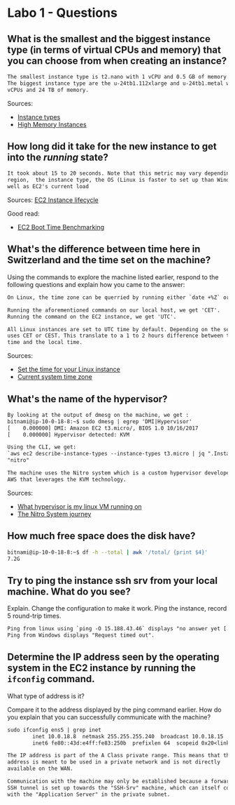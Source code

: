 # Labo 1 - Questions

## What is the smallest and the biggest instance type (in terms of virtual CPUs and memory) that you can choose from when creating an instance?

```txt
The smallest instance type is t2.nano with 1 vCPU and 0.5 GB of memory.
The biggest instance type are the u-24tb1.112xlarge and u-24tb1.metal with 448
vCPUs and 24 TB of memory.
```

Sources:

- [Instance types](https://aws.amazon.com/ec2/instance-types/)
- [High Memory Instances](https://aws.amazon.com/ec2/instance-types/high-memory/)

## How long did it take for the new instance to get into the _running_ state?

```txt
It took about 15 to 20 seconds. Note that this metric may vary depending on the 
region,  the instance type, the OS (Linux is faster to set up than Windows) as 
well as EC2's current load
```

Sources:
[EC2 Instance lifecycle](https://docs.aws.amazon.com/AWSEC2/latest/UserGuide/ec2-instance-lifecycle.html)

Good read:

- [EC2 Boot Time Benchmarking](https://www.daemonology.net/blog/2021-08-12-EC2-boot-time-benchmarking.html)

## What's the difference between time here in Switzerland and the time set on the machine?

Using the commands to explore the machine listed earlier, respond to the
following questions and explain how you came to the answer:

```txt
On Linux, the time zone can be querried by running either `date +%Z` or `timedatectl`.

Running the aforementioned commands on our local host, we get 'CET'.
Running the command on the EC2 instance, we get 'UTC'.

All Linux instances are set to UTC time by default. Depending on the season, Switzerland
uses CET or CEST. This translate to a 1 to 2 hours difference between the instance's
time and the local time.
```

Sources:

- [Set the time for your Linux instance](https://docs.aws.amazon.com/AWSEC2/latest/UserGuide/set-time.html)
- [Current system time zone](https://www.baeldung.com/linux/current-system-time-zone)

## What's the name of the hypervisor?

```txt
By looking at the output of dmesg on the machine, we get :
bitnami@ip-10-0-18-8:~$ sudo dmesg | egrep 'DMI|Hypervisor'
[    0.000000] DMI: Amazon EC2 t3.micro/, BIOS 1.0 10/16/2017
[    0.000000] Hypervisor detected: KVM

Using the CLI, we get:
`aws ec2 describe-instance-types --instance-types t3.micro | jq ".InstanceTypes[0].Hypervisor"`
"nitro"

The machine uses the Nitro system which is a custom hypervisor developed by
AWS that leverages the KVM technology.
```

Sources:

- [What hypervisor is my linux VM running on](https://vcloudvision.com/2019/07/09/what-hypervisor-is-my-linux-vm-running-on/)
- [The Nitro System journey](https://docs.aws.amazon.com/whitepapers/latest/security-design-of-aws-nitro-system/the-nitro-system-journey.html)

## How much free space does the disk have?

```bash
bitnami@ip-10-0-18-8:~$ df -h --total | awk '/total/ {print $4}'
7.2G
```

## Try to ping the instance ssh srv from your local machine. What do you see?

Explain. Change the configuration to make it work. Ping the instance, record 5
round-trip times.

```txt
Ping from linux using `ping -O 15.188.43.46` displays "no answer yet [...]".
Ping from Windows displays "Request timed out".
```

## Determine the IP address seen by the operating system in the EC2 instance by running the `ifconfig` command.

What type of address is it?

Compare it to the address displayed by the ping command earlier. How do you
explain that you can successfully communicate with the machine?

```txt
sudo ifconfig ens5 | grep inet
        inet 10.0.18.8  netmask 255.255.255.240  broadcast 10.0.18.15
        inet6 fe80::43d:e4ff:fe83:250b  prefixlen 64  scopeid 0x20<link>

The IP address is part of the A Class private range. This means that the
address is meant to be used in a private network and is not directly 
available on the WAN.

Communication with the machine may only be established because a forwarded
SSH tunnel is set up towards the "SSH-Srv" machine, which can itself communicate
with the "Application Server" in the private subnet.
```
